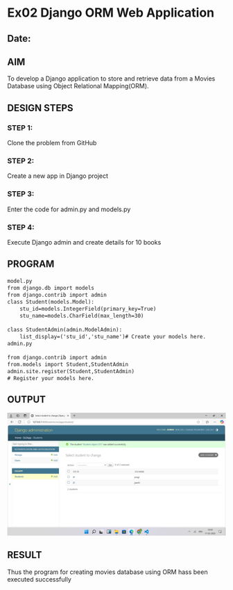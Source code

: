 # Ex02 Django ORM Web Application
## Date: 

## AIM
To develop a Django application to store and retrieve data from a Movies Database using Object Relational Mapping(ORM).


## DESIGN STEPS

### STEP 1:
Clone the problem from GitHub

### STEP 2:
Create a new app in Django project

### STEP 3:
Enter the code for admin.py and models.py

### STEP 4:
Execute Django admin and create details for 10 books

## PROGRAM
```
model.py
from django.db import models
from django.contrib import admin
class Student(models.Model):
    stu_id=models.IntegerField(primary_key=True)
    stu_name=models.CharField(max_length=30)

class StudentAdmin(admin.ModelAdmin):
    list_display=('stu_id','stu_name')# Create your models here.
admin.py

from django.contrib import admin
from.models import Student,StudentAdmin
admin.site.register(Student,StudentAdmin)
# Register your models here.
```

## OUTPUT

![alt text](image.png)


## RESULT
Thus the program for creating movies database using ORM hass been executed successfully
